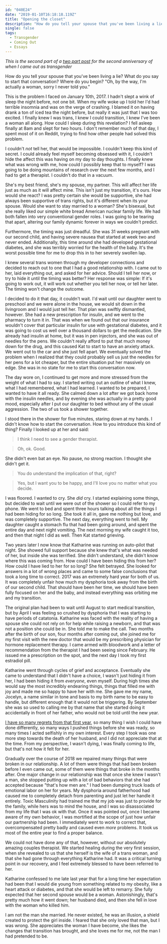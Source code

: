 ```yaml
---
id: "040E24"
date: "2019-01-10T16:18:18.119Z"
title: "Opening the closet"
description: "How do you tell your spouse that you've been living a lie?"
single: false
tags:
  - Transgender
  - Coming Out
  - Essays
---
```

_This is the second part of a [two part post](/p/7577AC/two-year-transiversary/) for the second anniversary of when I came out as transgender_

How do you tell your spouse that you've been living a lie? What do you say to start that conversation? Where do you begin? "Oh, by the way, I'm actually a woman, sorry I never told you."

This is the problem I faced on January 10th, 2017. I hadn't slept a wink of sleep the night before, not one bit. When my wife woke up I told her I'd had terrible insomnia and was on the verge of crashing. I blamed it on having drank a ton of iced tea the night before, but really it was just that I was too excited. I finally knew I was trans, I knew I could transition, I knew I've been a woman all along. How could I sleep during this revelation? I fell asleep finally at 8am and slept for two hours. I don't remember much of that day, I spent most of it on Reddit, trying to find how other people had solved this problem.

I couldn't _not_ tell her, that would be impossible. I couldn't keep this kind of secret. I could already feel myself becoming obsessed with it, I couldn't hide the affect this was having on my day to day thoughts. I finally knew what was wrong with me, how could I possibly keep that to myself? I was going to be doing mountains of research over the next few months, and I had to get a therapist. I couldn't do that in a vacuum.

She's my best friend, she's my spouse, my partner. This will affect her life just as much as it will affect mine. This isn't just my transition, it's ours. How would she react? I was pretty certain she would be supportive, she had always been supportive of trans rights, but it's different when its your spouse. Would she want to stay married to a woman? She's bisexual, but she really liked our simple white bread American nuclear family life. We had both fallen into very conventional gender roles. I was going to be tearing that apart, altering our family dynamic forever in ways we couldn't predict.

Furthermore, the timing was just dreadful. She was 31 weeks pregnant with our second child, and having severe nausea that started at week two and never ended. Additionally, this time around she had developed gestational diabetes, and she was terribly worried for the health of the baby. It's the worst possible time for me to drop this in to her severely swollen lap.

I knew several trans women through my developer connections and decided to reach out to one that I had a good relationship with. I came out to her, laid everything out, and asked for her advice. Should I tell her now, or try to hide it until the timing was better? Her response was simple: If it's going to work out, it will work out whether you tell her now, or tell her later. The timing won't change the outcome.

I decided to do it that day, it couldn't wait. I'd wait until our daughter went to preschool and we were alone in the house, we would sit down in the livingroom and I would just tell her. That plan was swiftly dismantled, however. She had a new prescription for insulin, and we went to the pharmacy to turn it in. That was when we found out that our insurance wouldn't cover that particular insulin for use with gestational diabetes, and it was going to cost us well over a thousand dollars to get the medication. She already had insulin at home, but it was in pen injectors, and she was out of needles for the pens. We couldn't really afford to put that much money down for the drug, and this caused Kat to start to have an anxiety attack. We went out to the car and she just fell apart. We eventually solved the problem when I realized that they could probably sell us just the needles for her pens for a lot cheaper, but the entire situation put her massively on edge. She was in no state for me to start this conversation now.

The day wore on, I continued to get more and more stressed from the weight of what I had to say. I started writing out an outline of what I knew, what I had remembered, what I had learned. I wanted to be prepared, I wanted to have it all ready. She calmed down a lot after we got back home with the insulin needles, and by evening she was actually in a pretty good mood, especially after I put our daughter to bed without any of the usual aggression. The two of us took a shower together.

I stood there in the shower for five minutes, staring down at my hands. I didn't know how to start the conversation. How to you introduce this kind of thing? Finally I looked up at her and said:

> I think I need to see a gender therapist.

> Oh, ok. Good.

She didn't even bat an eye. No pause, no strong reaction. I thought she didn't get it.

> You do understand the implication of that, right?

> Yes, but I want you to be happy, and I'll love you no matter what you decide.

I was floored. I wanted to cry. She _did_ cry. I started explaining some things, but decided to wait until we were out of the shower so I could refer to my phone. We went to bed and spent three hours talking about all the things I had been hiding for so long. She took it all in, gave me nothing but love, and was completely supportive. The next day, everything went to hell. My daughter caught a stomach flu that had been going around, and spent the entire day and next night vomiting. The next morning my wife caught it too, and then that night I did as well. Then Kat started grieving.

Two years later I now know that Katharine was running on auto-pilot that night. She showed full support because she knew that's what was needed of her, but inside she was terrified. She didn't understand, she didn't know where this was coming from. How could I have been hiding this from her? How could I have lied to her for so long? She felt betrayed. She looked for answers in a lot of wrong places and came to some false conclusions that took a long time to correct. 2017 was an extremely hard year for both of us. It was completely unfair how much my dysphoria took away from the birth of our second child. That should have been her time, we should have been fully focused on her and the baby, and instead everything was orbiting me and my transition.

The original plan had been to wait until August to start medical transition, but by April I was feeling so crushed by dysphoria that I was starting to have periods of catatonia. Katharine was faced with the reality of having a spouse she could not rely on for help while raising a newborn, and that was not a position she could be in. She told me to make the call. Two months after the birth of our son, four months after coming out, she joined me for my first visit with the new doctor that would be my prescribing physician for hormone replacement therapy. I came armed with bloodwork and a letter of recommendation from the therapist I had been seeing since February. He issued me a prescription on the spot, and the next day I took my first estradiol pill.

Katharine went through cycles of grief and acceptance. Eventually she came to understand that I didn't have a choice, I wasn't just hiding it from her, I had been hiding it from _everyone_, even myself. During high times she would say the most incredibly endearing things, things that filled me with joy and made me so happy to have her with me. She gave me my name, Jocelyn, a name similar in tone and basis to my birth name to be easy to handle, but different enough that it would not be triggering. By September she was so used to calling me by that name that she started doing it accidentally in front of her father, who would not be told until the new year.

[I have so many regrets from that first year](/p/741A4B/the-way-we-changed/), so many thing I wish I could have done differently, so many ways I pushed things before she was ready, so many times I acted selfishly in my own interest. Every step I took was one more step towards the death of her husband, and I did not appreciate that at the time. From my perspective, I wasn't dying, I was finally coming to life, but that's not how it felt for her.

Gradually over the course of 2018 we repaired many things that were broken in our relationship. A lot of them were things that had been broken before I even came out, some of them were things that broke in the months after. One major change in our relationship was that once she knew I wasn't a man, she stopped putting up with a lot of bad behaviors that she had accepted because "that's how men are."  I had been dumping truck loads of emotional labor on her for years. My dysphoria around fatherhood had caused me to completely detach from parenting and just let her handle it entirely. Toxic Masculinity had trained me that my job was just to provide for the family, while hers was to mind the house, and I was so disassociated from my life that I was ok with that. Once it was pointed out, once I became aware of my own behavior, I was mortified at the scope of just how unfair our partnership had been. I immediately went to work to correct that, overcompensated pretty badly and caused even _more_ problems. It took us most of the entire year to find a proper balance.

We could not have done any of that, however, without our absolutely amazing couples therapist. We started healing during the very first session, when she revealed to us that she herself is the wife of a trans woman, and that she had gone through everything Katharine had. It was a critical turning point in our recovery, and I feel extremely blessed to have been referred to her.

Katharine confessed to me late last year that for a long time her expectation had been that I would die young from something related to my obesity, like a heart attack or diabetes, and that she would be left to remarry. She fully expected that her second spouse would be a woman. Astonishingly, that's pretty much how it went down; her husband died, and then she fell in love with the woman who killed him.

I am not the man she married. He never existed, he was an illusion, a shield created to protect the girl inside. I feared that she only loved that man, but I was wrong. She appreciates the woman I have become, she likes the changes that transition has brought, and she loves me for me, not the man I had pretended to be.

